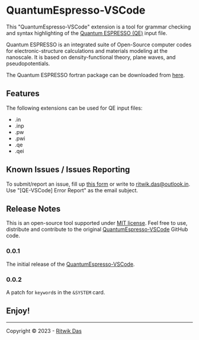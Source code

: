 # QuantumEspresso-VSCode

This "QuantumEspresso-VSCode" extension is a tool for grammar checking and syntax highlighting of the [Quantum ESPRESSO (QE)](https://www.quantum-espresso.org/) input file. 

Quantum ESPRESSO is an integrated suite of Open-Source computer codes for electronic-structure calculations and materials modeling at the nanoscale. It is based on density-functional theory, plane waves, and pseudopotentials. 

The Quantum ESPRESSO fortran package can be downloaded from [here](https://www.quantum-espresso.org/download-page/). 

## Features

The following extensions can be used for QE input files: 

* .in
* .inp
* .pw
* .pwi
* .qe
* .qei



<!-- ## Requirements

Nothing for this moment 

## Extension Settings

Include if your extension adds any VS Code settings through the `contributes.configuration` extension point.

For example:

This extension contributes the following settings:

* `myExtension.enable`: Enable/disable this extension.
* `myExtension.thing`: Set to `blah` to do something. -->





## Known Issues / Issues Reporting

To submit/report an issue, fill up [this form](https://ritwikdas.gitlab.io/contact/) or write to [ritwik.das@outlook.in](mailto:ritwik.das@outlook.in). Use "[QE-VSCode] Error Report" as the email subject. 

## Release Notes

This is an open-source tool supported under [MIT license](https://github.com/riCatwik/QuantumEspresso-VSCode/blob/main/LICENSE). Feel free to use, distribute and contribute to the original [QuantumEspresso-VSCode](https://github.com/riCatwik/QuantumEspresso-VSCode) GitHub code.  

### 0.0.1

The initial release of the [QuantumEspresso-VSCode](https://github.com/riCatwik/QuantumEspresso-VSCode). 

### 0.0.2

A patch for `keyword`s in the `&SYSTEM` card. 


<!-- ### 1.0.1

Fixed issue #.

### 1.1.0

Added features X, Y, and Z. -->

## **Enjoy!**

---

Copyright © 2023 - [Ritwik Das](https://ritwikdas.gitlab.io)

